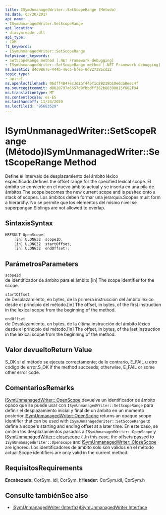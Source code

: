 ```yaml
---
title: ISymUnmanagedWriter::SetScopeRange (Método)
ms.date: 03/30/2017
api_name:
- ISymUnmanagedWriter.SetScopeRange
api_location:
- diasymreader.dll
api_type:
- COM
f1_keywords:
- ISymUnmanagedWriter::SetScopeRange
helpviewer_keywords:
- SetScopeRange method [.NET Framework debugging]
- ISymUnmanagedWriter::SetScopeRange method [.NET Framework debugging]
ms.assetid: d4d98676-444b-46ca-bfe6-0d827385cd22
topic_type:
- apiref
ms.openlocfilehash: 06dff4847ec3d15f446f1c89219b10eddb8eec4f
ms.sourcegitcommit: d8020797a6657d0fbbdff362b80300815f682f94
ms.translationtype: MT
ms.contentlocale: es-ES
ms.lasthandoff: 11/24/2020
ms.locfileid: "95683529"
---
```

# <a name="isymunmanagedwritersetscoperange-method"></a><span data-ttu-id="2776a-102">ISymUnmanagedWriter::SetScopeRange (Método)</span><span class="sxs-lookup"><span data-stu-id="2776a-102">ISymUnmanagedWriter::SetScopeRange Method</span></span>

<span data-ttu-id="2776a-103">Define el intervalo de desplazamiento del ámbito léxico especificado.</span><span class="sxs-lookup"><span data-stu-id="2776a-103">Defines the offset range for the specified lexical scope.</span></span> <span data-ttu-id="2776a-104">El ámbito se convierte en el nuevo ámbito actual y se inserta en una pila de ámbitos.</span><span class="sxs-lookup"><span data-stu-id="2776a-104">The scope becomes the new current scope and is pushed onto a stack of scopes.</span></span> <span data-ttu-id="2776a-105">Los ámbitos deben formar una jerarquía.</span><span class="sxs-lookup"><span data-stu-id="2776a-105">Scopes must form a hierarchy.</span></span> <span data-ttu-id="2776a-106">No se permite que los elementos del mismo nivel se superpongan.</span><span class="sxs-lookup"><span data-stu-id="2776a-106">Siblings are not allowed to overlap.</span></span>  
  
## <a name="syntax"></a><span data-ttu-id="2776a-107">Sintaxis</span><span class="sxs-lookup"><span data-stu-id="2776a-107">Syntax</span></span>  
  
```cpp  
HRESULT OpenScope(  
    [in] ULONG32  scopeID,  
    [in] ULONG32  startOffset,  
    [in] ULONG32  endOffset);  
```  
  
## <a name="parameters"></a><span data-ttu-id="2776a-108">Parámetros</span><span class="sxs-lookup"><span data-stu-id="2776a-108">Parameters</span></span>  

 `scopeId`  
 <span data-ttu-id="2776a-109">de Identificador de ámbito para el ámbito.</span><span class="sxs-lookup"><span data-stu-id="2776a-109">[in] The scope identifier for the scope.</span></span>  
  
 `startOffset`  
 <span data-ttu-id="2776a-110">de Desplazamiento, en bytes, de la primera instrucción del ámbito léxico desde el principio del método.</span><span class="sxs-lookup"><span data-stu-id="2776a-110">[in] The offset, in bytes, of the first instruction in the lexical scope from the beginning of the method.</span></span>  
  
 `endOffset`  
 <span data-ttu-id="2776a-111">de Desplazamiento, en bytes, de la última instrucción del ámbito léxico desde el principio del método.</span><span class="sxs-lookup"><span data-stu-id="2776a-111">[in] The offset, in bytes, of the last instruction in the lexical scope from the beginning of the method.</span></span>  
  
## <a name="return-value"></a><span data-ttu-id="2776a-112">Valor devuelto</span><span class="sxs-lookup"><span data-stu-id="2776a-112">Return Value</span></span>  

 <span data-ttu-id="2776a-113">S_OK si el método se ejecuta correctamente; de lo contrario, E_FAIL u otro código de error.</span><span class="sxs-lookup"><span data-stu-id="2776a-113">S_OK if the method succeeds; otherwise, E_FAIL or some other error code.</span></span>  
  
## <a name="remarks"></a><span data-ttu-id="2776a-114">Comentarios</span><span class="sxs-lookup"><span data-stu-id="2776a-114">Remarks</span></span>  

 <span data-ttu-id="2776a-115">[ISymUnmanagedWriter:: OpenScope](isymunmanagedwriter-openscope-method.md) devuelve un identificador de ámbito opaco que se puede usar con `ISymUnmanagedWriter::SetScopeRange` para definir el desplazamiento inicial y final de un ámbito en un momento posterior.</span><span class="sxs-lookup"><span data-stu-id="2776a-115">[ISymUnmanagedWriter::OpenScope](isymunmanagedwriter-openscope-method.md) returns an opaque scope identifier that can be used with `ISymUnmanagedWriter::SetScopeRange` to define a scope's starting and ending offset at a later time.</span></span> <span data-ttu-id="2776a-116">En este caso, se omiten los desplazamientos pasados a `ISymUnmanagedWriter::OpenScope` y [ISymUnmanagedWriter:: closescope (](isymunmanagedwriter-closescope-method.md) .</span><span class="sxs-lookup"><span data-stu-id="2776a-116">In this case, the offsets passed to `ISymUnmanagedWriter::OpenScope` and [ISymUnmanagedWriter::CloseScope](isymunmanagedwriter-closescope-method.md) are ignored.</span></span> <span data-ttu-id="2776a-117">Los identificadores de ámbito solo son válidos en el método actual.</span><span class="sxs-lookup"><span data-stu-id="2776a-117">Scope identifiers are only valid in the current method.</span></span>  
  
## <a name="requirements"></a><span data-ttu-id="2776a-118">Requisitos</span><span class="sxs-lookup"><span data-stu-id="2776a-118">Requirements</span></span>  

 <span data-ttu-id="2776a-119">**Encabezado:** CorSym. idl, CorSym. h</span><span class="sxs-lookup"><span data-stu-id="2776a-119">**Header:** CorSym.idl, CorSym.h</span></span>  
  
## <a name="see-also"></a><span data-ttu-id="2776a-120">Consulte también</span><span class="sxs-lookup"><span data-stu-id="2776a-120">See also</span></span>

- [<span data-ttu-id="2776a-121">ISymUnmanagedWriter (Interfaz)</span><span class="sxs-lookup"><span data-stu-id="2776a-121">ISymUnmanagedWriter Interface</span></span>](isymunmanagedwriter-interface.md)
